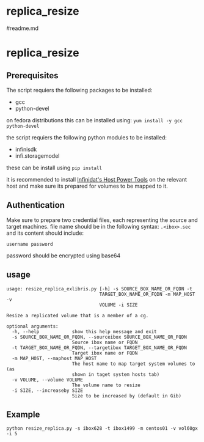# replica_resize
#readme.md

# replica_resize 

## Prerequisites
The script requiers the following packages to be installed: 
* gcc
* python-devel

on fedora distributions this can be installed using: `yum install -y gcc python-devel`

the script requiers the following python modules to be installed:
* infinisdk
* infi.storagemodel

these can be install using `pip install `

it is recommended to install [Infinidat's Host Power Tools](https://repo.infinidat.com/home/main-stable#host-power-tools) on the relevant host and make sure its prepared for volumes to be mapped to it.

## Authentication
Make sure to prepare two credential files, each representing the source and target machines.
file name should be in the following syntax:
`.<ibox>.sec`
and its content should include:

`username password`

password should be encrypted using base64

## usage
```
usage: resize_replica_exlibris.py [-h] -s SOURCE_BOX_NAME_OR_FQDN -t
                                  TARGET_BOX_NAME_OR_FQDN -m MAP_HOST -v
                                  VOLUME -i SIZE

Resize a replicated volume that is a member of a cg.

optional arguments:
  -h, --help            show this help message and exit
  -s SOURCE_BOX_NAME_OR_FQDN, --sourceibox SOURCE_BOX_NAME_OR_FQDN
                        Source ibox name or FQDN
  -t TARGET_BOX_NAME_OR_FQDN, --targetibox TARGET_BOX_NAME_OR_FQDN
                        Target ibox name or FQDN
  -m MAP_HOST, --maphost MAP_HOST
                        The host name to map target system volumes to (as
                        shown in taget system hosts tab)
  -v VOLUME, --volume VOLUME
                        The volume name to resize
  -i SIZE, --increaseby SIZE
                        Size to be increased by (default in Gib)

```
## Example
`python resize_replica.py -s ibox628 -t ibox1499 -m centos01 -v vol60gx -i 5`



